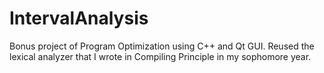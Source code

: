 # IntervalAnalysis
Bonus project of Program Optimization using C++ and Qt GUI. Reused the lexical analyzer that I wrote in Compiling Principle in my sophomore year.
